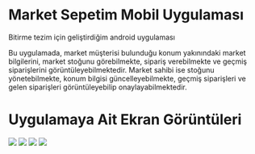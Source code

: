 # Market Sepetim Mobil Uygulaması
Bitirme tezim için geliştirdiğim android uygulaması

  Bu uygulamada, market müşterisi bulunduğu konum yakınındaki market bilgilerini,  market stoğunu görebilmekte, sipariş verebilmekte ve 
geçmiş siparişlerini görüntüleyebilmektedir. Market sahibi ise stoğunu yönetebilmekte, konum bilgisi güncelleyebilmekte, 
geçmiş siparişleri ve gelen siparişleri görüntüleyebilip onaylayabilmektedir.

# Uygulamaya Ait Ekran Görüntüleri

![ ](https://github.com/cemsahan/MarketSepetimApp/blob/master/images/customerModulu0.png)
![ ](https://github.com/cemsahan/MarketSepetimApp/blob/master/images/customerModulu1.png)
![ ](https://github.com/cemsahan/MarketSepetimApp/blob/master/images/customerModulu2.png)
![ ](https://github.com/cemsahan/MarketSepetimApp/blob/master/images/customerModulu3.png)
